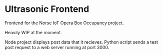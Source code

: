 # Ultrasonic Frontend
Frontend for the Norse IoT Opera Box Occupancy project.

Heavily WIP at the moment.

Node project displays post data that it recieves.
Python script sends a test post request to a web server running at port 3000.
